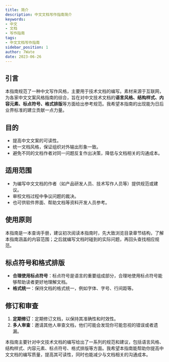 ```yaml
---
title: 简介
description: 中文文档写作指南简介
keywords:
- 中文
- 文档
- 写作指南
tags:
- 中文文档写作指南
sidebar_position: 1
author: 7Wate
date: 2023-06-26
---
```


## 引言

本指南规范了一种中文写作风格，主要用于技术文档的编写。素材来源于互联网，为各家中文文案风格指南的综合，旨在对中文技术文档的**语言风格、结构样式、内容元素、标点符号、格式排版**等方面给出参考规范。我希望本指南的出现能为日后业界标准的建立贡献一点力量。

## 目的

- 提高中文文案的可读性。
- 统一文档风格，保证组织对外输出形象一致。
- 避免不同的文档作者对同一问题反复作出决策，降低与文档相关的沟通成本。

## 适用范围

- 为编写中文文档的作者（如产品研发人员、技术写作人员等）提供规范或建议。
- 审校文档过程中争议问题的裁决。
- 也可供软件界面、帮助文档等资料开发人员参考。

## 使用原则

本指南是一本查询手册，建议初次阅读本指南时，先大致浏览目录章节结构，了解本指南涵盖的内容范围；之后就编写文档时碰到的实际问题，再回头查找相应规范。

## 标点符号和格式排版

- **合理使用标点符号**：标点符号是语言的重要组成部分，合理地使用标点符号能够帮助读者更好地理解文档。
- **格式统一**：保持文档的格式统一，例如字体、字号、行间距等。

## 修订和审查

1. **定期修订**：定期修订文档，以保持其准确性和时效性。
2. **多人审查**：邀请其他人审查文档，他们可能会发现你可能忽视的错误或者遗漏。

本指南主要针对中文技术文档的编写给出了一系列的规范和建议，包括语言风格、结构样式、内容元素、标点符号、格式排版等方面。我希望本指南能帮助你提高中文文档的编写质量，提高其可读性，同时也能减少与文档相关的沟通成本。
